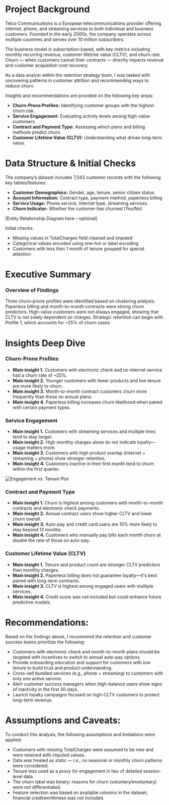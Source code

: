 # Project Background
Telco Communications is a European telecommunications provider offering internet, phone, and streaming services to both individual and business customers. Founded in the early 2000s, the company operates across multiple countries and serves over 10 million subscribers.

The business model is subscription-based, with key metrics including monthly recurring revenue, customer lifetime value (CLTV), and churn rate. Churn — when customers cancel their contracts — directly impacts revenue and customer acquisition cost recovery.

As a data analyst within the retention strategy team, I was tasked with uncovering patterns in customer attrition and recommending ways to reduce churn.

Insights and recommendations are provided on the following key areas:

- **Churn-Prone Profiles:** Identifying customer groups with the highest churn risk.
- **Service Engagement:** Evaluating activity levels among high-value customers.
- **Contract and Payment Type:** Assessing which plans and billing methods predict churn.
- **Customer Lifetime Value (CLTV):** Understanding what drives long-term value.


# Data Structure & Initial Checks

The company’s dataset includes 7,043 customer records with the following key tables/features:
- **Customer Demographics:** Gender, age, tenure, senior citizen status
- **Account Information:** Contract type, payment method, paperless billing
- **Service Usage:** Phone service, internet type, streaming services
- **Churn Indicator:** Whether the customer has churned (Yes/No)

[Entity Relationship Diagram here – optional]

Initial checks:
- Missing values in TotalCharges field cleaned and imputed
- Categorical values encoded using one-hot or label encoding
- Customers with less than 1 month of tenure grouped for special attention


# Executive Summary

### Overview of Findings
Three churn-prone profiles were identified based on clustering analysis. Paperless billing and month-to-month contracts were strong churn predictors. High-value customers were not always engaged, showing that CLTV is not solely dependent on charges. Strategic retention can begin with Profile 1, which accounts for ~25% of churn cases.



# Insights Deep Dive

### Churn-Prone Profiles
* **Main insight 1.** Customers with electronic check and no internet service had a churn rate of ~25%.
* **Main insight 2.** Younger customers with fewer products and low tenure are more likely to churn.
* **Main insight 3.** Month-to-month contract customers churn more frequently than those on annual plans.
* **Main insight 4.** Paperless billing increases churn likelihood when paired with certain payment types.


### Service Engagement
* **Main insight 1.** Customers with streaming services and multiple lines tend to stay longer.
* **Main insight 2.** High monthly charges alone do not indicate loyalty—usage matters more.
* **Main insight 3.** Customers with high product overlap (internet + streaming + phone) show stronger retention.
* **Main insight 4.** Customers inactive in their first month tend to churn within the first quarter.

![Engagement vs. Tenure Plot](link-to-engagement-viz.png)


### Contract and Payment Type
* **Main insight 1.** Churn is highest among customers with month-to-month contracts and electronic check payments.
* **Main insight 2.** Annual contract users show higher CLTV and lower churn overall.
* **Main insight 3.** Auto-pay and credit card users are 15% more likely to stay beyond 12 months.
* **Main insight 4.** Customers who manually pay bills each month churn at double the rate of those on auto-pay.



### Customer Lifetime Value (CLTV)
* **Main insight 1.** Tenure and product count are stronger CLTV predictors than monthly charges.
* **Main insight 2.** Paperless billing does not guarantee loyalty—it's best paired with long-term contracts.
* **Main insight 3.** CLTV is highest among engaged users with multiple services.
* **Main insight 4.** Credit score was not included but could enhance future predictive models.


# Recommendations:
Based on the findings above, I recommend the retention and customer success teams prioritize the following:

* Customers with electronic check and month-to-month plans should be targeted with incentives to switch to annual auto-pay options.
* Provide onboarding education and support for customers with low tenure to build trust and product understanding.
* Cross-sell bundled services (e.g., phone + streaming) to customers with only one active service.
* Alert customer success managers when high-balance users show signs of inactivity in the first 30 days.
* Launch loyalty campaigns focused on high-CLTV customers to protect long-term revenue.


# Assumptions and Caveats:
To conduct this analysis, the following assumptions and limitations were applied:

* Customers with missing TotalCharges were assumed to be new and were retained with imputed values.
* Data was treated as static — i.e., no seasonal or monthly churn patterns were considered.
* Tenure was used as a proxy for engagement in lieu of detailed session-level data.
* The churn label was binary; reasons for churn (voluntary/involuntary) were not differentiated.
* Feature selection was based on available columns in the dataset; financial creditworthiness was not included.
